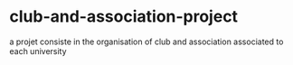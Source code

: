 # club-and-association-project
a projet consiste in the organisation of club and association associated to each university
